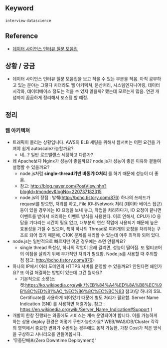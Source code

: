 ## Keyword
`interview` `datascience`

## Reference
- [데이터 사이언스 인터뷰 질문 모음집](https://zzsza.github.io/data/2018/02/17/datascience-interivew-questions/)

## 상황 / 궁금
- 데이터 사이언스 인터뷰 질문 모음집을 보고 적을 수 있는 부분을 적음. 아직 공부하고 있는 분야는 그렇다 치더라도 웹 아키텍쳐, 분산처리, 시스템엔지니어링, 데이터시각화, 데이터베이스 정도는 적을 수 있지 않을까? 했는데 모르는게 많음. 연관 개념까지 꼼곰하게 정리해서 포스팅 할 예정.

## 정리
### 웹 아키텍쳐
- 트래픽이 몰리는 상황입니다. AWS의 ELB 세팅을 위해서 웹서버는 어떤 요건을 가져야 쉽게 autoscale가능할까요?
  - 네...? 일반 로드밸랜스 세팅하고 다른가?
- 왜 Apache보다 Nginx가 성능이 좋을까요? node.js가 성능이 좋은 이유와 곁들여 설명할 수 있을까요? 
  - node.js처럼 **single-thread기반 비동기IO처리** 를 하기 때문에 성능이 더 좋음. 
  - 참고: http://blog.naver.com/PostView.nhn?blogId=tmondev&logNo=220737182315 
  - node.js의 장점 : 발췌(http://bcho.tistory.com/876) 하나의 쓰레드가 request를 받으면, 처리를 하고, File IO나Network 처리 (데이타 베이스 접근)등이 있을 경우에는 IO 요청을 보내 놓고, 작업을 처리하다가, IO 요청이 끝나면 이벤트를 받아서 처리하는 이벤트 방식을 사용한다. 이로 인해서, CPU가 IO 응답을 기다리는 시간이 필요 없고, 대부분의 연산 작업에 사용되기 때문에 높은 효용성을 가질 수 있으며, 특히 하나의 Thread로 여러개의 요청을 처리하는 구조로 되어 있기 때문에, C10K 문제를 처리할 수 있는데 아주 최적화 되어 있다.
- node.js는 일반적으로 빠르지만 어떤 경우에는 쓰면 안될까요? 
  - single thread 특성상, 하나의 작업이 오래 걸리면, 성능이 떨어짐. 또 멀티코어의 이점을 살리기 위해 부가적인 처리가 필요함. Node.js를 사용할 때 주의할 점 참고: http://bcho.tistory.com/876)
- 하나의 IP에서 여러 도메인의 HTTPS 서버를 운영할 수 있을까요? 안된다면 왜인가요? 또 이걸 해결하는 방법이 있는데 그건 뭘까요? 
  - 기본적으로 소켓(소켓:https://ko.wikipedia.org/wiki/%EB%84%A4%ED%8A%B8%EC%9B%8C%ED%81%AC_%EC%86%8C%EC%BC%93 참고)당 하나의 SSL Certificate를 사용하게 되어있기 때문에 별도 처리가 필요함.
Server Name Indication (SNI) 를 사용하면 해결가능. 참고 : https://en.wikipedia.org/wiki/Server_Name_Indication#Support )
- 개발이 한창 진행되는 와중에도 서비스는 계속 운영되어야 합니다. 이를 가능하게 하는 상용 deploy 환경은 어떻게 구현가능한가요? WEB/WAS/DB/Cluster 각각의 영역에서 중요한 변화가 수반되는 경우에도 동작 가능한, 가장 Cost가 적은 방식을 구상하고 시나리오를 만들어봅시다. 
 - '무중단배포(Zero Downtime Deployment)'